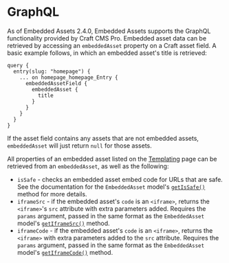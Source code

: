 # GraphQL

As of Embedded Assets 2.4.0, Embedded Assets supports the GraphQL functionality provided by Craft CMS Pro.  Embedded asset data can be retrieved by accessing an `embeddedAsset` property on a Craft asset field.  A basic example follows, in which an embedded asset's title is retrieved:

```
query {
  entry(slug: "homepage") {
    ... on homepage_homepage_Entry {
      embeddedAssetField {
        embeddedAsset {
          title
        }
      }
    }
  }
}
```

If the asset field contains any assets that are not embedded assets, `embeddedAsset` will just return `null` for those assets.

All properties of an embedded asset listed on the [Templating](templating.md#properties) page can be retrieved from an `embeddedAsset`, as well as the following:

- `isSafe` - checks an embedded asset embed code for URLs that are safe. See the documentation for the `EmbeddedAsset` model's [`getIsSafe()`](templating.md#getissafe) method for more details.
- `iframeSrc` - if the embedded asset's `code` is an `<iframe>`, returns the `<iframe>`'s `src` attribute with extra parameters added. Requires the `params` argument, passed in the same format as the `EmbeddedAsset` model's [`getIframeSrc()`](templating.md#getiframesrc) method.
- `iframeCode` - if the embedded asset's `code` is an `<iframe>`, returns the `<iframe>` with extra parameters added to the `src` attribute. Requires the `params` argument, passed in the same format as the `EmbeddedAsset` model's [`getIframeCode()`](templating.md#getiframecode) method.
